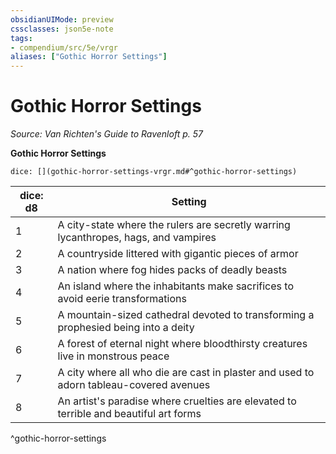```yaml
---
obsidianUIMode: preview
cssclasses: json5e-note
tags:
- compendium/src/5e/vrgr
aliases: ["Gothic Horror Settings"]
---
```

# Gothic Horror Settings
*Source: Van Richten's Guide to Ravenloft p. 57* 

**Gothic Horror Settings**

`dice: [](gothic-horror-settings-vrgr.md#^gothic-horror-settings)`

| dice: d8 | Setting |
|----------|---------|
| 1 | A city-state where the rulers are secretly warring lycanthropes, hags, and vampires |
| 2 | A countryside littered with gigantic pieces of armor |
| 3 | A nation where fog hides packs of deadly beasts |
| 4 | An island where the inhabitants make sacrifices to avoid eerie transformations |
| 5 | A mountain-sized cathedral devoted to transforming a prophesied being into a deity |
| 6 | A forest of eternal night where bloodthirsty creatures live in monstrous peace |
| 7 | A city where all who die are cast in plaster and used to adorn tableau-covered avenues |
| 8 | An artist's paradise where cruelties are elevated to terrible and beautiful art forms |
^gothic-horror-settings